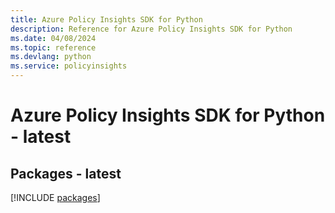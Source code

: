 ```yaml
---
title: Azure Policy Insights SDK for Python
description: Reference for Azure Policy Insights SDK for Python
ms.date: 04/08/2024
ms.topic: reference
ms.devlang: python
ms.service: policyinsights
---
```

# Azure Policy Insights SDK for Python - latest
## Packages - latest
[!INCLUDE [packages](policy-insights-index.md)]